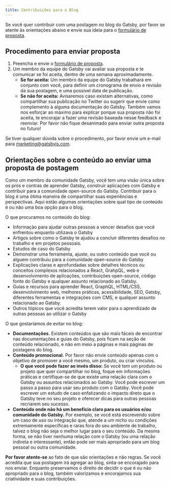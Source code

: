 ```yaml
---
title: Contribuições para o Blog
---
```


Se você quer contribuir com uma postagem no blog do Gatsby, por favor se atente às orientações abaixo e envie sua ideia para o [formulário de proposta](https://airtable.com/shr3449954866i3iF).

## Procedimento para enviar proposta

1. Preencha e envie o [formulário de proposta](https://airtable.com/shr3449954866i3iF).
2. Um membro da equipe do Gatsby vai avaliar sua proposta e te comunicar se foi aceita, dentro de uma semana aproximadamente.
   - **Se for aceita:** Um membro da equipe do Gatsby trabalhará em conjunto com você, para definir um cronograma de envio e revisão da sua postagem, e uma possível data de publicação.
   - **Se não for aceita:** Avisaremos caso existam alternativas, como compartilhar sua publicação no Twitter ou sugerir que envie como complemento à alguma documentação do Gatsby. Também vamos nos esforçar ao máximo para explicar porque sua proposta não foi aceita, te encorajar a fazer uma revisão baseada nesse feedback e reenviar. Por favor não fique desanimado para enviar outra proposta no futuro!

Se tiver qualquer dúvida sobre o procedimento, por favor envie um e-mail para
[marketing@gatsbyjs.com](mailto:marketing@gatsbyjs.com).

## Orientações sobre o conteúdo ao enviar uma proposta de postagem

Como um membro da comunidade Gatsby, você tem uma visão única sobre os prós e contras de aprender Gatsby, construir aplicações com Gatsby e contribuir para a comunidade open-source do Gatsby. Contribuir para o blog é uma ótima maneira de compartilhar suas experiências e perspectivas. Aqui estão algumas orientações sobre qual tipo de conteúdo é ou não uma boa opção para o blog. 

O que procuramos no conteúdo do blog:

- Informação para ajudar outras pessoas a vencer desafios que você enfrentou enquanto utilizava o Gatsby 
- Artigos sobre como o Gatsby te ajudou a concluir diferentes desafios no trabalho e em projetos pessoais.
- Estudos de caso do Gatsby
- Demonstrar uma ferramenta, ajuste, ou outro conteúdo que você ou alguem contribuiu para a comunidade open-source do Gatsby
- Explicações claras e aprofundadas sobre detalhes técnicos ou conceitos complexos relacionados a React, GrahpQL, web e desenvolvimento de aplicações, contribuições open-source, código fonte do Gatsby e qualquer assunto relacionado ao Gatsby.
- Guias e recursos para aprender React, GraphQL, HTML/CSS, desenvolvimento web, melhores práticas, acessibilidade, SEO, Gatsby, diferentes ferramentas e integrações com CMS, e qualquer assunto relacionado ao Gatsby.
- Outros tópicos que você acredita terem valor para o aprendizado de outras pessoas ao utilizar o Gatsby

O que gostaríamos de evitar no blog:

- **Documentações.** Existem conteúdos que são mais fáceis de encontrar nas documentações e guias do Gatsby, pois ficam na seção de conteúdo relacionado, e não em meio a páginas e mais páginas de postagens do blog.
- **Conteúdo promocional.** Por favor não envie conteúdo apenas com o objetivo de promover a você mesmo, um produto, ou criar vínculos.
  - **O que você pode fazer ao invés disso:** Se você tem um produto ou projeto que quer compartilhar no blog, foque em informações práticas e certifique-se de que existe uma relação clara com o Gatsby ou assuntos relacionados ao Gatsby. Você pode escrever um passo a passo para usar seu produto com o Gatsby. Você pode escrever um estudo de caso enfatizando o impacto direto que o Gatsby teve no seu projeto e oferecer dicas para outras pessoas recriarem seu sucesso. 
- **Conteúdo onde não há um benefício claro para os usuários e/ou comunidade do Gatsby.** Por exemplo, se você está escrevendo sobre um caso de uso ou integração que, atende a um nicho ou condições extremamente específicas e raras fora do seu ambiente de trabalho, talvez o blog não seja o melhor lugar para o seu conteúdo. Da mesma forma, se não tiver nenhuma relação com o Gatsby (ou uma relação indireta e interessante), então pode ser mais apropriado para um blog pessoal ou outra comunidade.

**Por favor atente-se** ao fato de que são orientações e não regras. Se você acredita que sua postagem irá agregar ao blog, sinta-se encorajado para nos enviar. Enquanto preservamos o direito de decidir o que é ou não apropriado para o blog, também valorizamos e encorajamos sua criatividade e suas contribuições.
